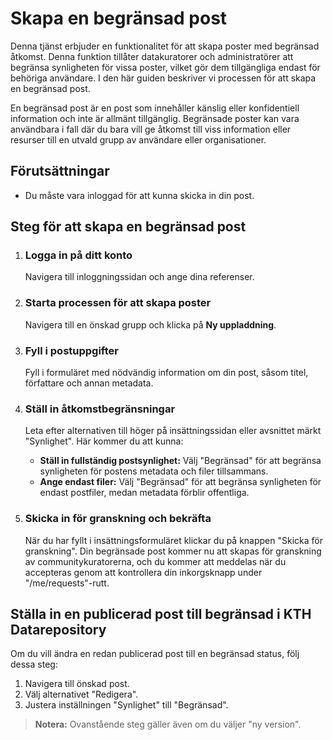 
# Skapa en begränsad post

Denna tjänst erbjuder en funktionalitet för att skapa poster med begränsad åtkomst. Denna funktion tillåter datakuratorer och administratörer att begränsa synligheten för vissa poster, vilket gör dem tillgängliga endast för behöriga användare. I den här guiden beskriver vi processen för att skapa en begränsad post.

En begränsad post är en post som innehåller känslig eller konfidentiell information och inte är allmänt tillgänglig. Begränsade poster kan vara användbara i fall där du bara vill ge åtkomst till viss information eller resurser till en utvald grupp av användare eller organisationer.

## Förutsättningar

- Du måste vara inloggad för att kunna skicka in din post.

## Steg för att skapa en begränsad post

1. ### Logga in på ditt konto

   Navigera till inloggningssidan och ange dina referenser.

2. ### Starta processen för att skapa poster

   Navigera till en önskad grupp och klicka på **Ny uppladdning**.

3. ### Fyll i postuppgifter

   Fyll i formuläret med nödvändig information om din post, såsom titel, författare och annan metadata.

4. ### Ställ in åtkomstbegränsningar

   Leta efter alternativen till höger på insättningssidan eller avsnittet märkt "Synlighet". Här kommer du att kunna:
   - **Ställ in fullständig postsynlighet:** Välj "Begränsad" för att begränsa synligheten för postens metadata och filer tillsammans.
   - **Ange endast filer:** Välj "Begränsad" för att begränsa synligheten för endast postfiler, medan metadata förblir offentliga.

5. ### Skicka in för granskning och bekräfta

   När du har fyllt i insättningsformuläret klickar du på knappen "Skicka för granskning". Din begränsade post kommer nu att skapas för granskning av communitykuratorerna, och du kommer att meddelas när du accepteras genom att kontrollera din inkorgsknapp under "/me/requests"-rutt.

## Ställa in en publicerad post till begränsad i KTH Datarepository

Om du vill ändra en redan publicerad post till en begränsad status, följ dessa steg:

1. Navigera till önskad post.
2. Välj alternativet "Redigera".
3. Justera inställningen "Synlighet" till "Begränsad".

> **Notera:** Ovanstående steg gäller även om du väljer "ny version".

